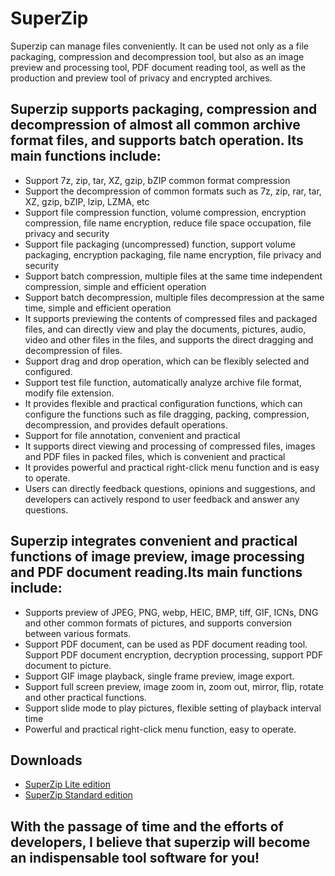 # SuperZip
Superzip can manage files conveniently. It can be used not only as a file packaging, compression and decompression tool, but also as an image preview and processing tool, PDF document reading tool, as well as the production and preview tool of privacy and encrypted archives.


## Superzip supports packaging, compression and decompression of almost all common archive format files, and supports batch operation. Its main functions include:
* Support 7z, zip, tar, XZ, gzip, bZIP common format compression
* Support the decompression of common formats such as 7z, zip, rar, tar, XZ, gzip, bZIP, lzip, LZMA, etc
* Support file compression function, volume compression, encryption compression, file name encryption, reduce file space occupation, file privacy and security
* Support file packaging (uncompressed) function, support volume packaging, encryption packaging, file name encryption, file privacy and security
* Support batch compression, multiple files at the same time independent compression, simple and efficient operation
* Support batch decompression, multiple files decompression at the same time, simple and efficient operation
* It supports previewing the contents of compressed files and packaged files, and can directly view and play the documents, pictures, audio, video and other files in the files, and supports the direct dragging and decompression of files.
* Support drag and drop operation, which can be flexibly selected and configured.
* Support test file function, automatically analyze archive file format, modify file extension.
* It provides flexible and practical configuration functions, which can configure the functions such as file dragging, packing, compression, decompression, and provides default operations.
* Support for file annotation, convenient and practical
* It supports direct viewing and processing of compressed files, images and PDF files in packed files, which is convenient and practical
* It provides powerful and practical right-click menu function and is easy to operate.
* Users can directly feedback questions, opinions and suggestions, and developers can actively respond to user feedback and answer any questions.


## Superzip integrates convenient and practical functions of image preview, image processing and PDF document reading.Its main functions include:
* Supports preview of JPEG, PNG, webp, HEIC, BMP, tiff, GIF, ICNs, DNG and other common formats of pictures, and supports conversion between various formats.
* Support PDF document, can be used as PDF document reading tool. Support PDF document encryption, decryption processing, support PDF document to picture.
* Support GIF image playback, single frame preview, image export.
* Support full screen preview, image zoom in, zoom out, mirror, flip, rotate and other practical functions.
* Support slide mode to play pictures, flexible setting of playback interval time
* Powerful and practical right-click menu function, easy to operate.

## Downloads
- [SuperZip Lite edition](https://apps.apple.com/cn/app/superzip/id1526875687?l=en&mt=12)
- [SuperZip Standard edition](https://apps.apple.com/cn/app/superzip/id1519412320?l=en&mt=12)

## With the passage of time and the efforts of developers, I believe that superzip will become an indispensable tool software for you!
